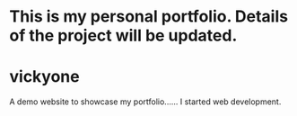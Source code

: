 
This is my personal portfolio.
Details of the project will be updated.
=======
# vickyone
A demo website to showcase my portfolio......
I started web development.

